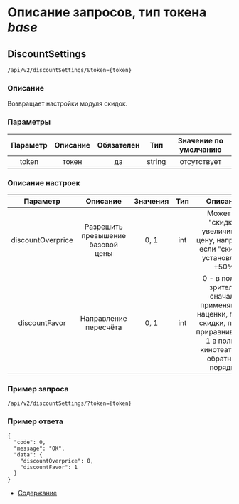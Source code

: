 Описание запросов, тип токена _base_
====================================
DiscountSettings
------------

`/api/v2/discountSettings/&token={token}`
 
### Описание
Возвращает настройки модуля скидок.

### Параметры
 
|    Параметр   |            Описание            | Обязателен |   Тип  | Значение по умолчанию |
|:-------------:|:------------------------------:|:----------:|:------:|:---------------------:|
|     token     |              токен             |     да     | string |      отсутствует      |
 
### Описание настроек

|    Параметр   |            Описание            | Значения |   Тип  | Описание |
|:-------------:|:------------------------------:|:----------:|:------:|:------:|
| discountOverprice  | Разрешить превышение базовой цены | 0, 1| int | Может ли "скидка" увеличивать цену, например если "скидка" установлена +50% |
| discountFavor  | Направление пересчёта | 0, 1| int | 0 - в пользу зрителя: сначала применяются наценки, потом скидки, потом приравнивания; 1 в пользу кинотеатра: в обратном порядке |
 
### Пример запроса
`/api/v2/discountSettings/?token={token}`

### Пример ответа

```
{
  "code": 0,
  "message": "OK",
  "data": {
    "discountOverprice": 0,
    "discountFavor": 1
  }
}
```
* [Содержание](../index)